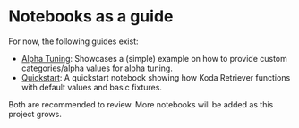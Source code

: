 # Notebooks as a guide

For now, the following guides exist:

- [Alpha Tuning](alpha_tuning.ipynb): Showcases a (simple) example on how to provide custom categories/alpha values for alpha tuning.
- [Quickstart](quickstart.ipynb): A quickstart notebook showing how Koda Retriever functions with default values and basic fixtures.

Both are recommended to review. More notebooks will be added as this project grows.
